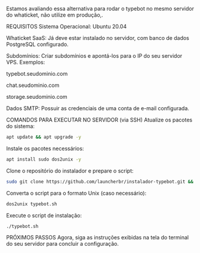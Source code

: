Estamos avaliando essa alternativa para rodar o typebot no mesmo servidor do whaticket, não utilize em produção,.


REQUISITOS
Sistema Operacional: Ubuntu 20.04

Whaticket SaaS: Já deve estar instalado no servidor, com banco de dados PostgreSQL configurado.

Subdomínios: Criar subdomínios e apontá-los para o IP do seu servidor VPS. Exemplos:

typebot.seudominio.com

chat.seudominio.com

storage.seudominio.com

Dados SMTP: Possuir as credenciais de uma conta de e-mail configurada.

COMANDOS PARA EXECUTAR NO SERVIDOR (via SSH)
Atualize os pacotes do sistema:

```bash
apt update && apt upgrade -y
```
Instale os pacotes necessários:

```bash
apt install sudo dos2unix -y
```
Clone o repositório do instalador e prepare o script:

```bash
sudo git clone https://github.com/launcherbr/instalador-typebot.git && cd instalador-typebot && sudo chmod +x ./typebot.sh
```
Converta o script para o formato Unix (caso necessário):

```bash
dos2unix typebot.sh
```
Execute o script de instalação:

```bash
./typebot.sh
```
PRÓXIMOS PASSOS
Agora, siga as instruções exibidas na tela do terminal do seu servidor para concluir a configuração.
